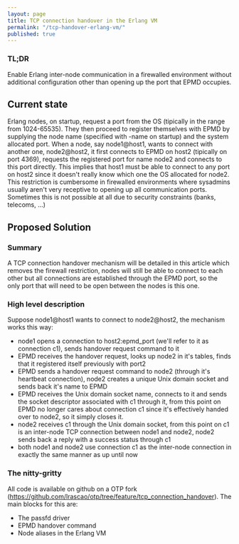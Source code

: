 ```yaml
---
layout: page
title: TCP connection handover in the Erlang VM
permalink: "/tcp-handover-erlang-vm/"
published: true
---
```





### TL;DR

Enable Erlang inter-node communication in a firewalled environment without additional configuration other than opening up the port that EPMD occupies.

## Current state

Erlang nodes, on startup, request a port from the OS (tipically in the range from 1024-65535). 
They then proceed to register themselves with EPMD by supplying the node name (specified with -name on startup) and the system allocated port.
When a node, say node1@host1, wants to connect with another one, node2@host2, it first connects to EPMD on host2 (tipically on port 4369), requests the registered port for name node2 and connects to this port directly.
This implies that host1 must be able to connect to any port on host2 since it doesn't really know which one the OS allocated for node2.
This restriction is cumbersome in firewalled environments where sysadmins usually aren't very receptive to opening up all communication ports. Sometimes this is not possible at all due to security constraints (banks, telecoms, ...)

## Proposed Solution

### Summary

A TCP connection handover mechanism will be detailed in this article which removes the firewall restriction, nodes will still be able to connect to each other but all connections are established through the EPMD port, so the only port that will need to be open between the nodes is this one.

### High level description
Suppose node1@host1 wants to connect to node2@host2, the mechanism works this way:
- node1 opens a connection to host2:epmd_port (we'll refer to it as connection c1), sends handover request command to it
- EPMD receives the handover request, looks up node2 in it's tables, finds that it registered itself previously with port2
- EPMD sends a handover request command to node2 (through it's heartbeat connection), node2 creates a unique Unix domain socket and sends back it's name to EPMD
- EPMD receives the Unix domain socket name, connects to it and sends the socket descriptor associated with c1 through it, from this point on EPMD no longer cares about connection c1 since it's effectively handed over to node2, so it simply closes it.
- node2 receives c1 through the Unix domain socket, from this point on c1 is an inter-node TCP connection between node1 and node2, node2 sends back a reply with a success status through c1
- both node1 and node2 use connection c1 as the inter-node connection in exactly the same manner as up until now

### The nitty-gritty

All code is available on github on a OTP fork (https://github.com/lrascao/otp/tree/feature/tcp_connection_handover). The main blocks for this are:
- The passfd driver
- EPMD handover command
- Node aliases in the Erlang VM



